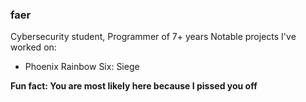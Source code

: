 ### faer
Cybersecurity student, Programmer of 7+ years
Notable projects I've worked on:
   - Phoenix Rainbow Six: Siege


**Fun fact: You are most likely here because I pissed you off**
